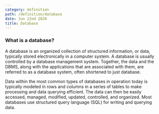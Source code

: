 ```yaml
---
category: definition
path: /definition/database
date: Jun 22nd 2020
title: Database
---
```

### What is a database?

A database is an organized collection of structured information, or data, typically stored electronically in a computer system. A database is usually controlled by a database management system. Together, the data and the DBMS, along with the applications that are associated with them, are referred to as a database system, often shortened to just database.

Data within the most common types of databases in operation today is typically modeled in rows and columns in a series of tables to make processing and data querying efficient. The data can then be easily accessed, managed, modified, updated, controlled, and organized. Most databases use structured query language (SQL) for writing and querying data.